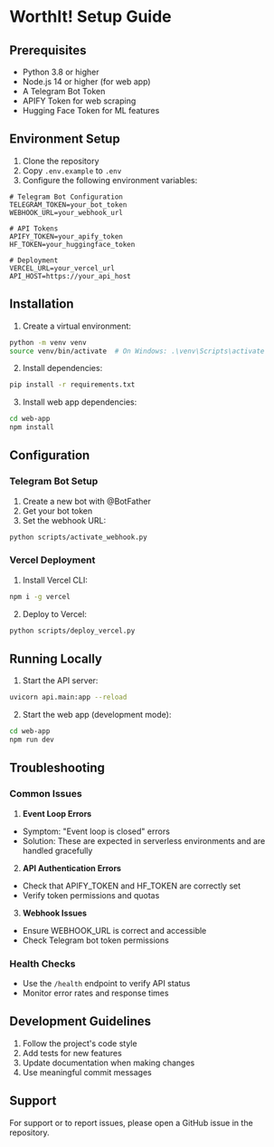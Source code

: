 # WorthIt! Setup Guide

## Prerequisites
- Python 3.8 or higher
- Node.js 14 or higher (for web app)
- A Telegram Bot Token
- APIFY Token for web scraping
- Hugging Face Token for ML features

## Environment Setup
1. Clone the repository
2. Copy `.env.example` to `.env`
3. Configure the following environment variables:

```env
# Telegram Bot Configuration
TELEGRAM_TOKEN=your_bot_token
WEBHOOK_URL=your_webhook_url

# API Tokens
APIFY_TOKEN=your_apify_token
HF_TOKEN=your_huggingface_token

# Deployment
VERCEL_URL=your_vercel_url
API_HOST=https://your_api_host
```

## Installation
1. Create a virtual environment:
```bash
python -m venv venv
source venv/bin/activate  # On Windows: .\venv\Scripts\activate
```

2. Install dependencies:
```bash
pip install -r requirements.txt
```

3. Install web app dependencies:
```bash
cd web-app
npm install
```

## Configuration

### Telegram Bot Setup
1. Create a new bot with @BotFather
2. Get your bot token
3. Set the webhook URL:
```bash
python scripts/activate_webhook.py
```

### Vercel Deployment
1. Install Vercel CLI:
```bash
npm i -g vercel
```

2. Deploy to Vercel:
```bash
python scripts/deploy_vercel.py
```

## Running Locally
1. Start the API server:
```bash
uvicorn api.main:app --reload
```

2. Start the web app (development mode):
```bash
cd web-app
npm run dev
```

## Troubleshooting

### Common Issues

1. **Event Loop Errors**
- Symptom: "Event loop is closed" errors
- Solution: These are expected in serverless environments and are handled gracefully

2. **API Authentication Errors**
- Check that APIFY_TOKEN and HF_TOKEN are correctly set
- Verify token permissions and quotas

3. **Webhook Issues**
- Ensure WEBHOOK_URL is correct and accessible
- Check Telegram bot token permissions

### Health Checks
- Use the `/health` endpoint to verify API status
- Monitor error rates and response times

## Development Guidelines
1. Follow the project's code style
2. Add tests for new features
3. Update documentation when making changes
4. Use meaningful commit messages

## Support
For support or to report issues, please open a GitHub issue in the repository.